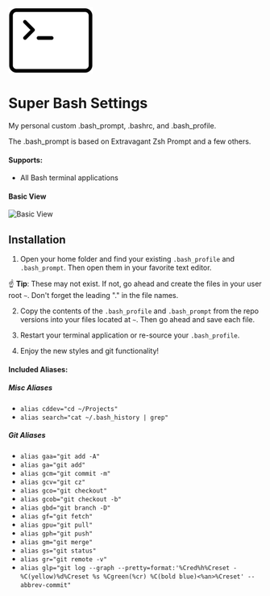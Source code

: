 ![](image.png)

# Super Bash Settings

My personal custom .bash_prompt, .bashrc, and .bash_profile.

The .bash_prompt is based on Extravagant Zsh Prompt and a few others.

#### Supports:
* All Bash terminal applications

#### Basic View

![Basic View](http://i.imgur.com/QphIP5i.png)

## Installation

1. Open your home folder and find your existing `.bash_profile` and `.bash_prompt`. Then open them in your favorite text editor.

  :point_up: **Tip**: These may not exist. If not, go ahead and create the files in your user root `~`. Don't forget the leading "." in the file names.

2. Copy the contents of the `.bash_profile` and `.bash_prompt` from the repo versions into your files located at `~`. Then go ahead and save each file. 

3. Restart your terminal application or re-source your `.bash_profile`.

4. Enjoy the new styles and git functionality!

#### Included Aliases:

##### Misc Aliases
* `alias cddev="cd ~/Projects"`
* `alias search="cat ~/.bash_history | grep"`

##### Git Aliases
* `alias gaa="git add -A"`
* `alias ga="git add"`
* `alias gcm="git commit -m"`
* `alias gcv="git cz"`
* `alias gco="git checkout"`
* `alias gcob="git checkout -b"`
* `alias gbd="git branch -D"`
* `alias gf="git fetch"`
* `alias gpu="git pull"`
* `alias gph="git push"`
* `alias gm="git merge"`
* `alias gs="git status"`
* `alias gr="git remote -v"`
* `alias glp="git log --graph --pretty=format:'%Cred%h%Creset -%C(yellow)%d%Creset %s %Cgreen(%cr) %C(bold blue)<%an>%Creset' --abbrev-commit"`
